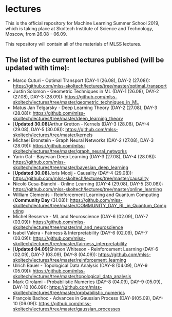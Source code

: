 # lectures
This is the official repository for Machine Learning Summer School 2019, which is taking place at Skoltech Institute of Science and Technology, Moscow, from 26.08 - 06.09.

This repository will contain all of the materials of MLSS lectures.

## The list of the current lectures published (will be updated with time):
* Marco Cuturi - Optimal Transport (DAY-1 (26.08), DAY-2 (27.08)): https://github.com/mlss-skoltech/lectures/tree/master/optimal_transport
* Justin Solomon - Geometric Techniques in ML (DAY-1 (26.08), DAY-2 (27.08), DAY-3 (28.09)): https://github.com/mlss-skoltech/lectures/tree/master/geometric_techniques_in_ML
* Matus Jan Telgarsky - Deep Learning Theory (DAY-2 (27.08), DAY-3 (28.08)): https://github.com/mlss-skoltech/lectures/tree/master/deep_learning_theory
* [<b>Updated 30.08</b>]Arthur Gretton - Kernels (DAY-3 (28.08), DAY-4 (29.08), DAY-5 (30.08)): https://github.com/mlss-skoltech/lectures/tree/master/kernels
* Michael Bronstein - Graph Neural Networks (DAY-2 (27.08), DAY-3 (28.09)): https://github.com/mlss-skoltech/lectures/tree/master/graph_neural_networks
* Yarin Gal - Bayesian Deep Learning (DAY-3 (27.08), DAY-4 (28.08)): https://github.com/mlss-skoltech/lectures/tree/master/bayesian_deep_learning
* [<b>Updated 30.08</b>]Joris Mooij - Causality (DAY-4 (29.08)): https://github.com/mlss-skoltech/lectures/tree/master/causality
* Nicolò Cesa-Bianchi - Online Learning (DAY-4 (29.08), DAY-5 (30.08)): https://github.com/mlss-skoltech/lectures/tree/master/online_learning 
* William Clements - Reinforcement Learning and Quantum Computing (<b>Community Day</b> (31.08)): https://github.com/mlss-skoltech/lectures/tree/master/COMMUNITY_DAY_RL_in_Quantum_Computing
* Michel Besserve - ML and Neuroscience (DAY-6 (02.09), DAY-7 (03.09)): https://github.com/mlss-skoltech/lectures/tree/master/ml_and_neuroscience
* Isabel Valera - Fairness & Interpretability (DAY-6 (02.09), DAY-7 (03.09)): https://github.com/mlss-skoltech/lectures/tree/master/fairness_interpretability
* [<b>Updated 04.09</b>]Shimon Whiteson - Reinforcement Learning (DAY-6 (02.09), DAY-7 (03.09), DAY-8 (04.09)): https://github.com/mlss-skoltech/lectures/tree/master/reinforcement_learning
* Ulrich Bauer - Topological Data Analysis (DAY-8 (04.09), DAY-9 (05.09)): https://github.com/mlss-skoltech/lectures/tree/master/topological_data_analysis
* Mark Girolami - Probabilistic Numerics (DAY-8 (04.09), DAY-9 (05.09), DAY-10 (06.09)): https://github.com/mlss-skoltech/lectures/tree/master/probabilistic_numerics
* François Bachoc - Advances in Gaussian Process (DAY-9(05.09), DAY-10 (06.09)): https://github.com/mlss-skoltech/lectures/tree/master/gaussian_processes
